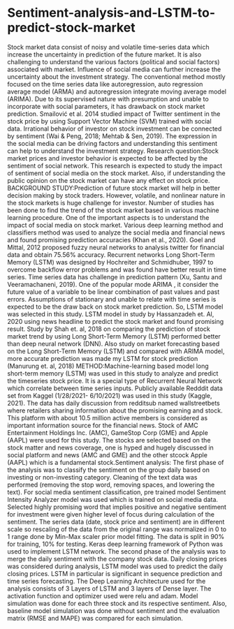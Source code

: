 # Sentiment-analysis-and-LSTM-to-predict-stock-market
Stock market data consist of noisy and volatile time-series data which increase the uncertainty in prediction of the future market. It is also challenging to understand the various factors (political and social factors) associated with market. Influence of social media can further increase the uncertainty about the investment strategy. The conventional method mostly focused on the time series data like autoregression, auto regression average model (ARMA) and autoregression integrate moving average model (ARIMA). Due to its supervised nature with presumption and unable to incorporate with social parameters, it has drawback on stock market prediction. Smailović et al. 2014 studied impact of Twitter sentiment in the stock price by using Support Vector Machine (SVM) trained with social data. Irrational behavior of investor on stock investment can be connected by sentiment (Wai & Peng, 2018; Mehtab & Sen, 2019). The expression in the social media can be driving factors and understanding this sentiment can help to understand the investment strategy.
Research question:Stock market prices and investor behavior is expected to be affected by the sentiment of social network. This research is expected to study the impact of sentiment of social media on the stock market. Also, if understanding the public opinion on the stock market can have any effect on stock price.
BACKGROUND STUDY:Prediction of future stock market will help in better decision making by stock traders. However, volatile, and nonlinear nature in the stock markets is huge challenge for investor. Number of studies has been done to find the trend of the stock market based in various machine learning
procedure. One of the important aspects is to understand the impact of social media on stock market. Various deep learning method and classifiers method was used to analyze the social media and financial news and found promising prediction accuracies (Khan et al., 2020). Goel and Mittal, 2012 proposed fuzzy neural networks to analysis twitter for financial data and obtain 75.56% accuracy. Recurrent networks Long Short-Term Memory (LSTM) was designed by Hochreiter and Schmidhuber, 1997 to overcome backflow error problems and was found have better result in time series. Time series data has challenge in prediction pattern (Xu, Santu and Veeramachaneni, 2019). One of the popular mode ARIMA , it consider the future value of a variable to be linear combination of past values and past errors. Assumptions of stationary and unable to relate with time series is expected to be the draw back on stock market prediction. So, LSTM model was selected in this study. LSTM model in study by Hassanzadeh et. Al, 2020 using news headline to predict the stock market and found promising result. Study by Shah et. al, 2018 on comparing the prediction of stock market trend by using Long Short-Term Memory (LSTM) performed better than deep neural network (DNN). Also study on market forecasting based on the Long Short-Term Memory (LSTM) and compared with ARIMA model, more accurate prediction was made my LSTM for stock prediction (Manurung et. al, 2018)
METHOD:Machine-learning based model long short-term memory (LSTM) was used in this study to analyze and predict the timeseries stock price. It is a special type of Recurrent Neural Network which correlate between time series inputs. Publicly available Redddit data set from Kaggel (1/28/2021- 6/10/2021) was used in this study (Kaggle, 2021). The data has daily discussion from redditsub named wallstreetbets where retailers sharing information about the promising earning and stock. This platform with about 10.5 million active members is considered as important information source for the financial news. Stock of AMC Entertainment Holdings Inc. (AMC), GameStop Corp (GME) and Apple (AAPL) were used for this study. The stocks are selected based on the stock matter and news coverage, one is hyped and hugely discussed in social platform and news (AMC and GME) and the other stcock Apple (AAPL) which is a fundamental stock.Sentiment analysis: The first phase of the analysis was to classify the sentiment on the group daily based on investing or non-investing category. Cleaning of the text data was performed (removing the stop word, removing spaces, and lowering the text). For social media sentiment classification, pre trained model Sentiment Intensity Analyzer model was used which is trained on social media data. Selected highly promising word that implies positive and negative sentiment for investment were given higher level of focus during calculation of the sentiment. The series data (date, stock price and sentiment) are in different scale so rescaling of the data from the original range was normalized in 0 to 1 range done by Min-Max scaler prior model fitting. The data is split in 90% for training, 10% for testing. Keras deep learning framework of Python was used to implement LSTM network. The second phase of the analysis was to merge the daily sentiment with the company stock data. Daily closing prices was considered during analysis, LSTM model was used to predict the daily closing prices. LSTM in particular is significant in sequence prediction and time series forecasting. The Deep Learning Architecture used for the analysis consists of 3 Layers of LSTM and 3 layers of Dense layer. The activation function and optimizer used were relu and adam. Model simulation was done for each three stock and its respective sentiment. Also, baseline model simulation was done without sentiment and the evaluation matrix (RMSE and MAPE) was compared for each simulation.

